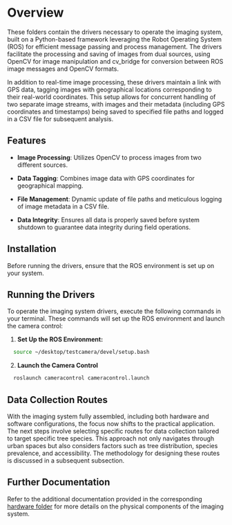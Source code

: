 # Overview

These folders contain the drivers necessary to operate the imaging system, built on a Python-based framework leveraging the Robot Operating System (ROS) for efficient message passing and process management. The drivers facilitate the processing and saving of images from dual sources, using OpenCV for image manipulation and cv_bridge for conversion between ROS image messages and OpenCV formats. 

In addition to real-time image processing, these drivers maintain a link with GPS data, tagging images with geographical locations corresponding to their real-world coordinates. This setup allows for concurrent handling of two separate image streams, with images and their metadata (including GPS coordinates and timestamps) being saved to specified file paths and logged in a CSV file for subsequent analysis.

## Features

- **Image Processing**: Utilizes OpenCV to process images from two different sources.

- **Data Tagging**: Combines image data with GPS coordinates for geographical mapping.

- **File Management**: Dynamic update of file paths and meticulous logging of image metadata in a CSV file.

- **Data Integrity**: Ensures all data is properly saved before system shutdown to guarantee data integrity during field operations.

## Installation

Before running the drivers, ensure that the ROS environment is set up on your system. 

## Running the Drivers

To operate the imaging system drivers, execute the following commands in your terminal. These commands will set up the ROS environment and launch the camera control:

1. **Set Up the ROS Environment:**

 ```bash
   source ~/desktop/testcamera/devel/setup.bash
   ```
2. **Launch the Camera Control**

 ```bash
   roslaunch cameracontrol cameracontrol.launch
   ```

## Data Collection Routes

With the imaging system fully assembled, including both hardware and software configurations, the focus now shifts to the practical application. The next steps involve selecting specific routes for data collection tailored to target specific tree species. This approach not only navigates through urban spaces but also considers factors such as tree distribution, species prevalence, and accessibility. The methodology for designing these routes is discussed in a subsequent subsection.

## Further Documentation

Refer to the additional documentation provided in the corresponding [hardware folder](https://github.com/Sami3610/BioVison/blob/main/Imaging_system/Hardware/README.md) for more details on the physical components of the imaging system.




